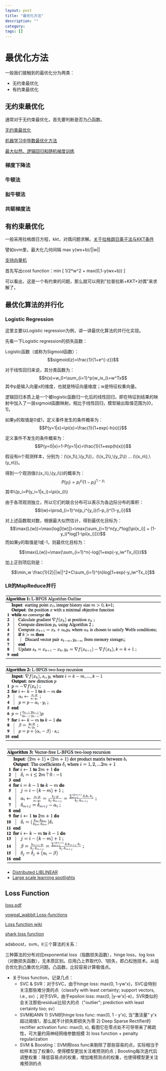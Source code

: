 ```yaml
---
layout: post
title: "最优化方法"
description: ""
category:
tags: []
---
```


<script type="text/javascript" src="http://cdn.mathjax.org/mathjax/latest/MathJax.js?config=default"></script>

# 最优化方法

一般我们接触到的最优化分为两类：

- 无约束最优化
- 有约束最优化

## 无约束最优化

通常对于无约束最优化，首先要判断是否为凸函数。

[无约束最优化](http://www.52nlp.cn/unconstrained-optimization-one)

[机器学习中导数最优化方法](http://www.cnblogs.com/daniel-D/p/3377840.html)

[最大似然、逻辑回归和随机梯度训练](http://cseweb.ucsd.edu/~elkan/250B/logreg.pdf)

### 梯度下降法

### 牛顿法

### 拟牛顿法

### 共轭梯度法

## 有约束最优化

一般采用拉格朗日方程，kkt，对偶问题求解。[关于拉格朗日乘子法与KKT条件](http://www.moozhi.com/topic/show/54a8a261c555c08b3d59d996)

譬如svm里，最大化几何间隔 max y(wx+b)/\|\|w\|\|

[支持向量机](http://blog.csdn.net/v_july_v/article/details/7624837)

首先写出cost function：min [ 1/2*w^2 + max(0,1-y(wx+b)) ]

可以看出，这是一个有约束的问题，那么就可以用到"拉普拉斯+KKT+对偶"来求解了。

## 最优化算法的并行化

### Logistic Regression

这里主要以Logistic regression为例，讲一讲最优化算法的并行化实现。

先看一下Logistic regression的损失函数：

Logistic函数（或称为Sigmoid函数）：
$$sigmoid(z)=\frac{1}{1+e^{-z}}$$

对于线性回归来说，其分类函数为：
$$h(x)=w_0+\sum_{i=1}^p{w_ix_i}=w^Tx$$
其中p是输入向量x的维度，也就是特征向量维度；w是特征权重向量。

逻辑回归本质上是一个被logistic函数归一化后的线性回归，即在特征到结果的映射中加入了一层sigmoid函数映射。相比于线性回归，模型输出取值范围为[0，1]，

如果y的取值是0或1，定义事件发生的条件概率为：
$$P(y=1|x)=\pi(x)=\frac{1}{1+exp(-h(x))}$$

定义事件不发生的条件概率为：
$$P(y=0|x)=1-P(y=1|x)=\frac{1}{1+exp(h(x))}$$

假设有n个观测样本，分别为：(\\(x_1\\),\\(y_1\\))，(\\(x_2\\),\\(y_2\\)) ... (\\(x_n\\),\\(y_n\\))。

得到一个观测值(\\(x_i\\),\\(y_i\\))的概率为：
$$P(y_i)=p_i^{y_i}(1-p_i)^{1-y_i}$$  其中\\(p_i=P(y_i=1|x_i)=\pi(x_i)\\)

由于各项观测独立，所以它们的联合分布可以表示为各边际分布的乘积：
$$l(w)=\prod_{i=1}^n{p_i^{y_i}(1-p_i)^{1-y_i}}$$

对上述函数取对数，根据最大似然估计，得到最优化目标为：
$$\max{L(w)}=\max{log[l(w)]}=\max{\sum_{i=1}^n{y_i*log[\pi(x_i)] + (1-y_i)*log[1-\pi(x_i)]}}$$
而如果y的取值是1或-1，则最优化目标为：

$$\max{L(w)}=\max{\sum_{i=1}^n{-log[1+exp(-y_iw^Tx_i)]}}$$

加上正则项后则是：

$$\min_w \frac{1}{2}||w||^2+C\sum_{i=1}^{n}log[1+exp(-y_iw^Tx_i)]$$

### LR的MapReduce并行

![](https://raw.githubusercontent.com/zzbased/zzbased.github.com/master/_posts/images/lbfgs.png)

![](https://raw.githubusercontent.com/zzbased/zzbased.github.com/master/_posts/images/lbfgs_two_loops.png)

![](https://raw.githubusercontent.com/zzbased/zzbased.github.com/master/_posts/images/lbfgs_two_loops_vf.png)

- [Distributed LIBLINEAR](http://www.csie.ntu.edu.tw/~cjlin/libsvmtools/distributed-liblinear/)
- [Large scale learning spotlights](http://nips.cc/Conferences/2014/Program/event.php?ID=4831)

## Loss Function

[loss.pdf](http://web.mit.edu/lrosasco/www/publications/loss.pdf)

[vowpal_wabbit Loss-functions ](https://github.com/JohnLangford/vowpal_wabbit/wiki/Loss-functions)

[Loss function wiki](http://en.wikipedia.org/wiki/Loss_function)

[shark loss function](http://image.diku.dk/shark/sphinx_pages/build/html/rest_sources/tutorials/concepts/library_design/losses.html)

adaboost，svm，lr三个算法的关系：

三种算法的分布对应exponential loss（指数损失函数），hinge loss，log loss（对数损失函数），无本质区别。应用凸上界取代0、1损失，即凸松弛技术。从组合优化到凸集优化问题。凸函数，比较容易计算极值点。

- 关于loss function，记录几点：
	- SVC & SVR：对于SVC，由于hinge loss: max(0, 1-yw'x)，SVC会特别关注那些难分类的点（classify with least certainty; support vectors, i.e., sv）；对于SVR，由于epsilon loss: max(0, |y-w'x|-e)，SVR类似的会关注那些residual比较大的点（"outlier"; prediction with least certainty too; sv）
	- SVM和ANN 1) SVM的hinge loss func: max(0, 1 - y'x), 当“激活量” y'x 超过阈值1，那么就不计损失即损失为零 2) Deep Sparse Rectifier的rectifier activation func: max(0, x), 看图它在零点处不可导带来了稀疏性，可大量约简神经网络参数规模 3) loss function + penalty regularization
	- SVM & Boosting：SVM用loss func来剔除了那些容易的点，实际相当于给样本加了权重0，使得模型更加关注难预测的点；Boosting每次迭代后调整权重：降低容易点的权重，增加难预测点的权重，也使得模型更关注难预测的点
